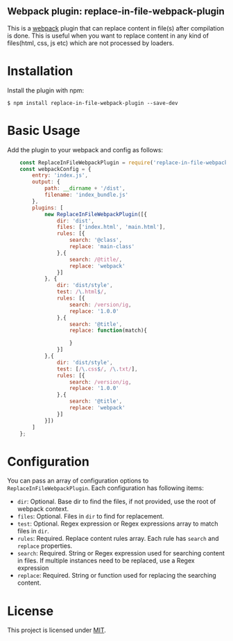 ## Webpack plugin: replace-in-file-webpack-plugin

This is a [webpack](http://webpack.github.io/) plugin that can replace content in file(s) after compilation is done. This is useful when you want to replace content in any kind of files(html, css, js etc) which are not processed by loaders.

Installation
============
Install the plugin with npm:
```shell
$ npm install replace-in-file-webpack-plugin --save-dev
```

Basic Usage
===========
Add the plugin to your webpack and config as follows:

```javascript
    const ReplaceInFileWebpackPlugin = require('replace-in-file-webpack-plugin');
    const webpackConfig = {
        entry: 'index.js',
        output: {
            path: __dirname + '/dist',
            filename: 'index_bundle.js'
        },
        plugins: [
            new ReplaceInFileWebpackPlugin([{
                dir: 'dist',
                files: ['index.html', 'main.html'],
                rules: [{
                    search: '@class',
                    replace: 'main-class'
                },{
                    search: /@title/,
                    replace: 'webpack'
                }]
            }, {
                dir: 'dist/style',
                test: /\.html$/,
                rules: [{
                    search: /version/ig,
                    replace: '1.0.0'
                },{
                    search: '@title',
                    replace: function(match){

                    }
                }]
            },{
                dir: 'dist/style',
                test: [/\.css$/, /\.txt/],
                rules: [{
                    search: /version/ig,
                    replace: '1.0.0'
                },{
                    search: '@title',
                    replace: 'webpack'
                }]
            }])
        ]
    };
```

Configuration
=============

You can pass an array of configuration options to `ReplaceInFileWebpackPlugin`. Each configuration has following items:

- `dir`: Optional. Base dir to find the files, if not provided, use the root of webpack context.
- `files`: Optional. Files in `dir` to find for replacement.
- `test`: Optional. Regex expression or Regex expressions array to match files in `dir`.
- `rules`: Required. Replace content rules array. Each rule has `search` and `replace` properties.
- `search`: Required. String or Regex expression used for searching content in files. If multiple instances need to be replaced, use a Regex expression
- `replace`: Required. String or function used for replacing the searching content.

# License

This project is licensed under [MIT](https://github.com/oyslin/replace-in-file-webpack-plugin/blob/master/LICENSE).
